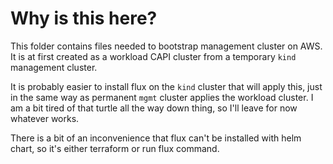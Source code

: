 # Why is this here?

This folder contains files needed to bootstrap management cluster on AWS. It is at first created as a workload CAPI cluster from a temporary `kind` management cluster.

It is probably easier to install flux on the `kind` cluster that will apply this, just in the same way as permanent `mgmt` cluster applies the workload cluster. I am a bit tired of that turtle all the way down thing, so I'll leave for now whatever works.

There is a bit of an inconvenience that flux can't be installed with helm chart, so it's either terraform or run flux command.
